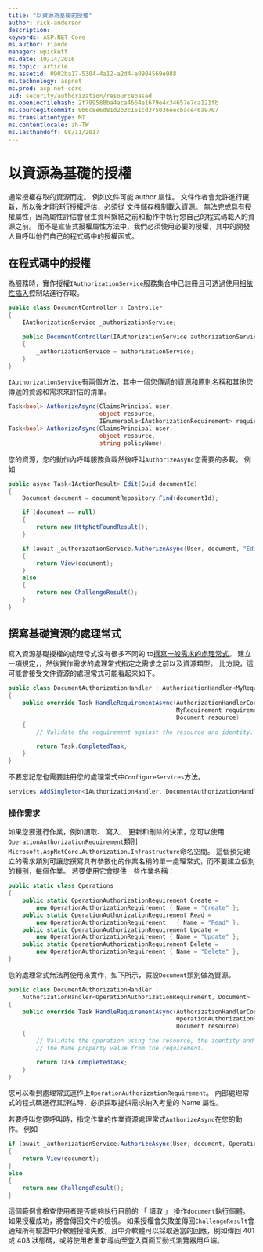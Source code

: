 ```yaml
---
title: "以資源為基礎的授權"
author: rick-anderson
description: 
keywords: ASP.NET Core
ms.author: riande
manager: wpickett
ms.date: 10/14/2016
ms.topic: article
ms.assetid: 0902ba17-5304-4a12-a2d4-e0904569e988
ms.technology: aspnet
ms.prod: asp.net-core
uid: security/authorization/resourcebased
ms.openlocfilehash: 2f799588ba4aca4664e1679e4c34657e7ca121fb
ms.sourcegitcommit: 0b6c8e6d81d2b3c161cd375036eecbace46a9707
ms.translationtype: MT
ms.contentlocale: zh-TW
ms.lasthandoff: 08/11/2017
---
```

# <a name="resource-based-authorization"></a>以資源為基礎的授權

<a name=security-authorization-resource-based></a>

通常授權存取的資源而定。 例如文件可能 author 屬性。 文件作者會允許進行更新，所以後才能進行授權評估，必須從 文件儲存機制載入資源。 無法完成具有授權屬性，因為屬性評估會發生資料繫結之前和動作中執行您自己的程式碼載入的資源之前。 而不是宣告式授權屬性方法中，我們必須使用必要的授權，其中的開發人員呼叫他們自己的程式碼中的授權函式。

## <a name="authorizing-within-your-code"></a>在程式碼中的授權

為服務時，實作授權`IAuthorizationService`服務集合中已註冊且可透過使用[相依性插入](../../fundamentals/dependency-injection.md#fundamentals-dependency-injection)控制站進行存取。

```csharp
public class DocumentController : Controller
{
    IAuthorizationService _authorizationService;

    public DocumentController(IAuthorizationService authorizationService)
    {
        _authorizationService = authorizationService;
    }
}
```

`IAuthorizationService`有兩個方法，其中一個您傳遞的資源和原則名稱和其他您傳遞的資源和需求來評估的清單。

```csharp
Task<bool> AuthorizeAsync(ClaimsPrincipal user,
                          object resource,
                          IEnumerable<IAuthorizationRequirement> requirements);
Task<bool> AuthorizeAsync(ClaimsPrincipal user,
                          object resource,
                          string policyName);
```

<a name=security-authorization-resource-based-imperative></a>

您的資源，您的動作內呼叫服務負載然後呼叫`AuthorizeAsync`您需要的多載。 例如

```csharp
public async Task<IActionResult> Edit(Guid documentId)
{
    Document document = documentRepository.Find(documentId);

    if (document == null)
    {
        return new HttpNotFoundResult();
    }

    if (await _authorizationService.AuthorizeAsync(User, document, "EditPolicy"))
    {
        return View(document);
    }
    else
    {
        return new ChallengeResult();
    }
}
```

## <a name="writing-a-resource-based-handler"></a>撰寫基礎資源的處理常式

寫入資源基礎授權的處理常式沒有很多不同的 to[撰寫一般需求的處理常式](policies.md#security-authorization-policies-based-authorization-handler)。 建立一項規定，，然後實作需求的處理常式指定之需求之前以及資源類型。 比方說，這可能會接受文件資源的處理常式可能看起來如下。

```csharp
public class DocumentAuthorizationHandler : AuthorizationHandler<MyRequirement, Document>
{
    public override Task HandleRequirementAsync(AuthorizationHandlerContext context,
                                                MyRequirement requirement,
                                                Document resource)
    {
        // Validate the requirement against the resource and identity.

        return Task.CompletedTask;
    }
}
```

不要忘記您也需要註冊您的處理常式中`ConfigureServices`方法。

```csharp
services.AddSingleton<IAuthorizationHandler, DocumentAuthorizationHandler>();
```

### <a name="operational-requirements"></a>操作需求

如果您要進行作業，例如讀取、 寫入、 更新和刪除的決策，您可以使用`OperationAuthorizationRequirement`類別`Microsoft.AspNetCore.Authorization.Infrastructure`命名空間。 這個預先建立的需求類別可讓您撰寫具有參數化的作業名稱的單一處理常式，而不要建立個別的類別，每個作業。 若要使用它會提供一些作業名稱：

```csharp
public static class Operations
{
    public static OperationAuthorizationRequirement Create =
        new OperationAuthorizationRequirement { Name = "Create" };
    public static OperationAuthorizationRequirement Read =
        new OperationAuthorizationRequirement   { Name = "Read" };
    public static OperationAuthorizationRequirement Update =
        new OperationAuthorizationRequirement { Name = "Update" };
    public static OperationAuthorizationRequirement Delete =
        new OperationAuthorizationRequirement { Name = "Delete" };
}
```

您的處理常式無法再使用來實作，如下所示，假設`Document`類別做為資源。

```csharp
public class DocumentAuthorizationHandler :
    AuthorizationHandler<OperationAuthorizationRequirement, Document>
{
    public override Task HandleRequirementAsync(AuthorizationHandlerContext context,
                                                OperationAuthorizationRequirement requirement,
                                                Document resource)
    {
        // Validate the operation using the resource, the identity and
        // the Name property value from the requirement.

        return Task.CompletedTask;
    }
}
```

您可以看到處理常式運作上`OperationAuthorizationRequirement`。 內部處理常式的程式碼進行其評估時，必須採取提供需求納入考量的 Name 屬性。

若要呼叫您要呼叫時，指定作業的作業資源處理常式`AuthorizeAsync`在您的動作。 例如

```csharp
if (await _authorizationService.AuthorizeAsync(User, document, Operations.Read))
{
    return View(document);
}
else
{
    return new ChallengeResult();
}
```

這個範例會檢查使用者是否能夠執行目前的 「 讀取 」 操作`document`執行個體。 如果授權成功，將會傳回文件的檢視。 如果授權會失敗並傳回`ChallengeResult`會通知所有驗證中介軟體授權失敗，且中介軟體可以採取適當的回應，例如傳回 401 或 403 狀態碼，或將使用者重新導向至登入頁面互動式瀏覽器用戶端。
